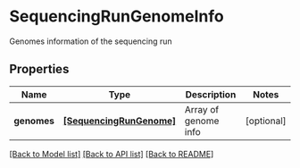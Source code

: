 # SequencingRunGenomeInfo

Genomes information of the sequencing run

## Properties
Name | Type | Description | Notes
------------ | ------------- | ------------- | -------------
**genomes** | [**[SequencingRunGenome]**](SequencingRunGenome.md) | Array of genome info | [optional] 

[[Back to Model list]](../README.md#documentation-for-models) [[Back to API list]](../README.md#documentation-for-api-endpoints) [[Back to README]](../README.md)


